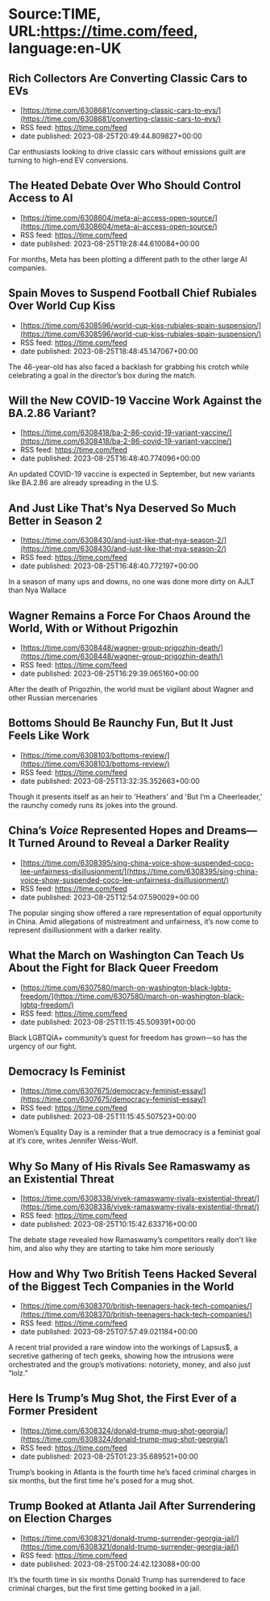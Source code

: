 # Source:TIME, URL:https://time.com/feed, language:en-UK

## Rich Collectors Are Converting Classic Cars to EVs
 - [https://time.com/6308681/converting-classic-cars-to-evs/](https://time.com/6308681/converting-classic-cars-to-evs/)
 - RSS feed: https://time.com/feed
 - date published: 2023-08-25T20:49:44.809827+00:00

Car enthusiasts looking to drive classic cars without emissions guilt are turning to high-end EV conversions.

## The Heated Debate Over Who Should Control Access to AI
 - [https://time.com/6308604/meta-ai-access-open-source/](https://time.com/6308604/meta-ai-access-open-source/)
 - RSS feed: https://time.com/feed
 - date published: 2023-08-25T19:28:44.610084+00:00

For months, Meta has been plotting a different path to the other large AI companies.

## Spain Moves to Suspend Football Chief Rubiales Over World Cup Kiss
 - [https://time.com/6308596/world-cup-kiss-rubiales-spain-suspension/](https://time.com/6308596/world-cup-kiss-rubiales-spain-suspension/)
 - RSS feed: https://time.com/feed
 - date published: 2023-08-25T18:48:45.147067+00:00

The 46-year-old has also faced a backlash for grabbing his crotch while celebrating a goal in the director’s box during the match.

## Will the New COVID-19 Vaccine Work Against the BA.2.86 Variant?
 - [https://time.com/6308418/ba-2-86-covid-19-variant-vaccine/](https://time.com/6308418/ba-2-86-covid-19-variant-vaccine/)
 - RSS feed: https://time.com/feed
 - date published: 2023-08-25T16:48:40.774096+00:00

An updated COVID-19 vaccine is expected in September, but new variants like BA.2.86 are already spreading in the U.S.

## And Just Like That‘s Nya Deserved So Much Better in Season 2
 - [https://time.com/6308430/and-just-like-that-nya-season-2/](https://time.com/6308430/and-just-like-that-nya-season-2/)
 - RSS feed: https://time.com/feed
 - date published: 2023-08-25T16:48:40.772197+00:00

In a season of many ups and downs, no one was done more dirty on AJLT than Nya Wallace

## Wagner Remains a Force For Chaos Around the World, With or Without Prigozhin
 - [https://time.com/6308448/wagner-group-prigozhin-death/](https://time.com/6308448/wagner-group-prigozhin-death/)
 - RSS feed: https://time.com/feed
 - date published: 2023-08-25T16:29:39.065160+00:00

After the death of Prigozhin, the world must be vigilant about Wagner and other Russian mercenaries

## Bottoms Should Be Raunchy Fun, But It Just Feels Like Work
 - [https://time.com/6308103/bottoms-review/](https://time.com/6308103/bottoms-review/)
 - RSS feed: https://time.com/feed
 - date published: 2023-08-25T13:32:35.352663+00:00

Though it presents itself as an heir to 'Heathers' and 'But I’m a Cheerleader,' the raunchy comedy runs its jokes into the ground.

## China’s <i>Voice</i> Represented Hopes and Dreams—It Turned Around to Reveal a Darker Reality
 - [https://time.com/6308395/sing-china-voice-show-suspended-coco-lee-unfairness-disillusionment/](https://time.com/6308395/sing-china-voice-show-suspended-coco-lee-unfairness-disillusionment/)
 - RSS feed: https://time.com/feed
 - date published: 2023-08-25T12:54:07.590029+00:00

The popular singing show offered a rare representation of equal opportunity in China. Amid allegations of mistreatment and unfairness, it’s now come to represent disillusionment with a darker reality.

## What the March on Washington Can Teach Us About the Fight for Black Queer Freedom
 - [https://time.com/6307580/march-on-washington-black-lgbtq-freedom/](https://time.com/6307580/march-on-washington-black-lgbtq-freedom/)
 - RSS feed: https://time.com/feed
 - date published: 2023-08-25T11:15:45.509391+00:00

Black LGBTQIA+ community’s quest for freedom has grown—so has the urgency of our fight.

## Democracy Is Feminist
 - [https://time.com/6307675/democracy-feminist-essay/](https://time.com/6307675/democracy-feminist-essay/)
 - RSS feed: https://time.com/feed
 - date published: 2023-08-25T11:15:45.507523+00:00

Women’s Equality Day is a reminder that a true democracy is a feminist goal at it’s core, writes Jennifer Weiss-Wolf.

## Why So Many of His Rivals See Ramaswamy as an Existential Threat
 - [https://time.com/6308338/vivek-ramaswamy-rivals-existential-threat/](https://time.com/6308338/vivek-ramaswamy-rivals-existential-threat/)
 - RSS feed: https://time.com/feed
 - date published: 2023-08-25T10:15:42.633716+00:00

The debate stage revealed how Ramaswamy’s competitors really don't like him, and also why they are starting to take him more seriously

## How and Why Two British Teens Hacked Several of the Biggest Tech Companies in the World
 - [https://time.com/6308370/british-teenagers-hack-tech-companies/](https://time.com/6308370/british-teenagers-hack-tech-companies/)
 - RSS feed: https://time.com/feed
 - date published: 2023-08-25T07:57:49.021184+00:00

A recent trial provided a rare window into the workings of Lapsus$, a secretive gathering of tech geeks, showing how the intrusions were orchestrated and the group’s motivations: notoriety, money, and also just “lolz.”

## Here Is Trump’s Mug Shot, the First Ever of a Former President
 - [https://time.com/6308324/donald-trump-mug-shot-georgia/](https://time.com/6308324/donald-trump-mug-shot-georgia/)
 - RSS feed: https://time.com/feed
 - date published: 2023-08-25T01:23:35.689521+00:00

Trump’s booking in Atlanta is the fourth time he’s faced criminal charges in six months, but the first time he's posed for a mug shot.

## Trump Booked at Atlanta Jail After Surrendering on Election Charges
 - [https://time.com/6308321/donald-trump-surrender-georgia-jail/](https://time.com/6308321/donald-trump-surrender-georgia-jail/)
 - RSS feed: https://time.com/feed
 - date published: 2023-08-25T00:24:42.123088+00:00

It’s the fourth time in six months Donald Trump has surrendered to face criminal charges, but the first time getting booked in a jail.

